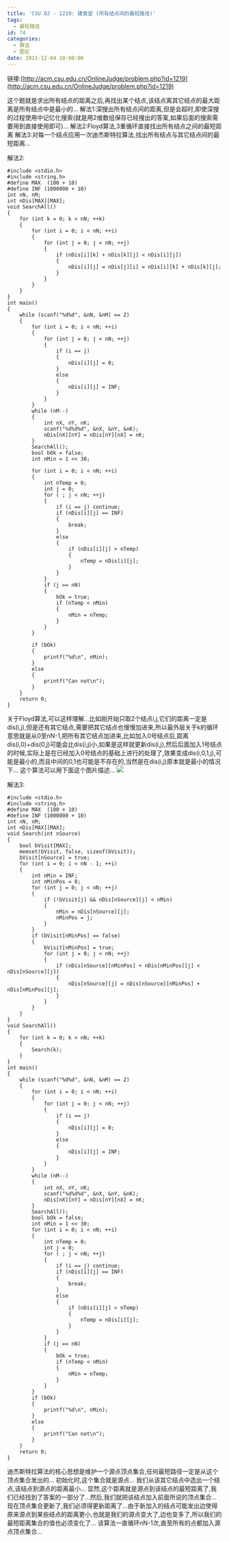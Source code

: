 ```yaml
---
title: 'CSU OJ - 1219: 建食堂 (所有结点间的最短路径)'
tags:
  - 最短路径
id: 74
categories:
  - 算法
  - 图论
date: 2011-12-04 10:00:00
---
```


链接:[http://acm.csu.edu.cn/OnlineJudge/problem.php?id=1219](http://acm.csu.edu.cn/OnlineJudge/problem.php?id=1219)

这个题就是求出所有结点的距离之后,再找出某个结点,该结点离其它结点的最大距离是所有结点中是最小的...
解法1:深搜出所有结点间的距离,但是会超时,即使深搜的过程使用中记忆化搜索(就是用2维数组保存已经搜出的答案,如果后面的搜索需要用到直接使用即可)...
解法2:Floyd算法,3重循环直接找出所有结点之间的最短距离
解法3:对每一个结点应用一次迪杰斯特拉算法,找出所有结点与其它结点间的最短距离...

解法2:

``` stylus
#include <stdio.h>
#include <string.h>
#define MAX  (100 + 10)
#define INF (1000000 + 10)
int nN, nM;
int nDis[MAX][MAX];
void SearchAll()
{
    for (int k = 0; k < nN; ++k)
    {
        for (int i = 0; i < nN; ++i)
        {   
            for (int j = 0; j < nN; ++j)
            {
                if (nDis[i][k] + nDis[k][j] < nDis[i][j])
                {
                    nDis[i][j] = nDis[j][i] = nDis[i][k] + nDis[k][j];
                }
            }
        }
    }
}
int main()
{
    while (scanf("%d%d", &nN, &nM) == 2)
    {
        for (int i = 0; i < nN; ++i)
        {
            for (int j = 0; j < nN; ++j)
            {
                if (i == j)
                {
                    nDis[i][j] = 0;
                }
                else
                {
                    nDis[i][j] = INF;
                }
            }
        }
        while (nM--)
        {
            int nX, nY, nK;
            scanf("%d%d%d", &nX, &nY, &nK);
            nDis[nX][nY] = nDis[nY][nX] = nK;
        }
        SearchAll();
        bool bOk = false;
        int nMin = 1 << 30;

        for (int i = 0; i < nN; ++i)
        {
            int nTemp = 0;
            int j = 0;
            for ( ; j < nN; ++j) 
            { 
                if (i == j) continue; 
                if (nDis[i][j] == INF) 
                { 
                    break; 
                } 
                else 
                { 
                    if (nDis[i][j] > nTemp)
                    {
                        nTemp = nDis[i][j];
                    }
                }
            }
            if (j == nN)
            {
                bOk = true;
                if (nTemp < nMin)
                {
                    nMin = nTemp;
                }
            }
        }

        if (bOk)
        {
            printf("%d\n", nMin);
        }
        else
        {
            printf("Can not\n");
        }
    }
    return 0;
}
```

关于Floyd算法,可以这样理解...比如刚开始只取2个结点i,j,它们的距离一定是dis(i,j),但是还有其它结点,需要把其它结点也慢慢加进来,所以最外层关于k的循环意思就是从0至nN-1,把所有其它结点加进来,比如加入0号结点后,距离dis(i,0)+dis(0,j)可能会比dis(i,j)小,如果是这样就更新dis(i,j),然后后面加入1号结点的时候,实际上是在已经加入0号结点的基础上进行的处理了,效果变成dis(i,0,1,j),可能是最小的,而且中间的0,1也可能是不存在的,当然是在dis(i,j)原本就是最小的情况下...
这个算法可以用下面这个图片描述...
![](https://c5.staticflickr.com/8/7303/26782450284_e07c633d3f_o.jpg)

解法3:

``` stylus
#include <stdio.h>
#include <string.h>
#define MAX  (100 + 10)
#define INF (1000000 + 10)
int nN, nM;
int nDis[MAX][MAX];
void Search(int nSource)
{
    bool bVisit[MAX];
    memset(bVisit, false, sizeof(bVisit));
    bVisit[nSource] = true;
    for (int i = 0; i < nN - 1; ++i)
    {
        int nMin = INF;
        int nMinPos = 0;
        for (int j = 0; j < nN; ++j)
        {
            if (!bVisit[j] && nDis[nSource][j] < nMin)
            {
                nMin = nDis[nSource][j];
                nMinPos = j;
            }
        }
        if (bVisit[nMinPos] == false)
        {
            bVisit[nMinPos] = true;
            for (int j = 0; j < nN; ++j)
            {
                if (nDis[nSource][nMinPos] + nDis[nMinPos][j] < nDis[nSource][j])
                {
                    nDis[nSource][j] = nDis[nSource][nMinPos] + nDis[nMinPos][j];
                }
            }
        }
    }
}
void SearchAll()
{
    for (int k = 0; k < nN; ++k)
    {
        Search(k);
    }
}
int main()
{
    while (scanf("%d%d", &nN, &nM) == 2)
    {
        for (int i = 0; i < nN; ++i)
        {
            for (int j = 0; j < nN; ++j)
            {
                if (i == j)
                {
                    nDis[i][j] = 0;
                }
                else
                {
                    nDis[i][j] = INF;
                }
            }
        }
        while (nM--)
        {
            int nX, nY, nK;
            scanf("%d%d%d", &nX, &nY, &nK);
            nDis[nX][nY] = nDis[nY][nX] = nK;
        }
        SearchAll();
        bool bOk = false;
        int nMin = 1 << 30;
        for (int i = 0; i < nN; ++i)
        {
            int nTemp = 0;
            int j = 0;
            for ( ; j < nN; ++j) 
            { 
                if (i == j) continue; 
                if (nDis[i][j] == INF) 
                { 
                    break;
                } 
                else
                { 
                    if (nDis[i][j] > nTemp)
                    {
                        nTemp = nDis[i][j];
                    }
                }
            }
            if (j == nN)
            {
                bOk = true;
                if (nTemp < nMin)
                {
                    nMin = nTemp;
                }
            }
        }
        if (bOk)
        {
            printf("%d\n", nMin);
        }
        else
        {
            printf("Can not\n");
        }
    }
    return 0;
}
```

迪杰斯特拉算法的核心思想是维护一个源点顶点集合,任何最短路径一定是从这个顶点集合发出的...
初始化时,这个集合就是源点...
我们从该其它结点中选出一个结点,该结点到源点的距离最小...
显然,这个距离就是源点到该结点的最短距离了,我们已经找到了答案的一部分了...然后,我们就把该结点加入前面所说的顶点集合...
现在顶点集合更新了,我们必须得更新距离了...由于新加入的结点可能发出边使得原来源点到某些结点的距离更小,也就是我们的源点变大了,边也变多了,所以我们的最短距离集合的值也必须变化了...
该算法一直循环nN-1次,直至所有的点都加入源点顶点集合...